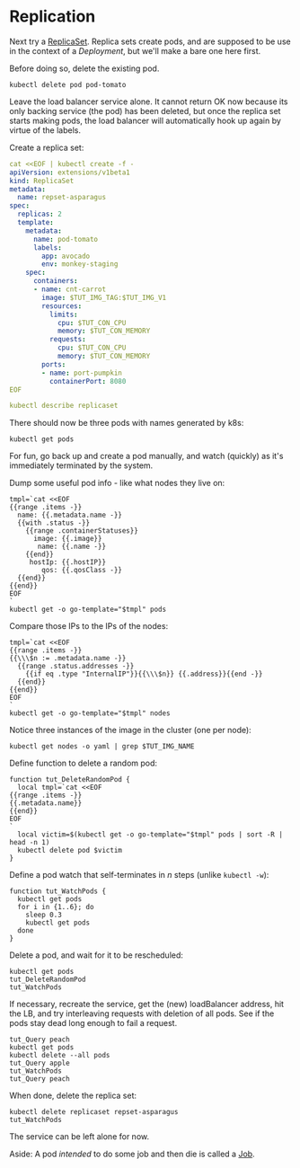 # Replication

[ReplicaSet]: https://kubernetes.io/docs/concepts/workloads/controllers/replicaset

Next try a [ReplicaSet].  Replica sets create pods, and
are supposed to be use in the context of a
_Deployment_, but we'll make a bare one here first.

Before doing so, delete the existing pod.

<!-- @deletePod -->
```
kubectl delete pod pod-tomato
```

Leave the load balancer service alone.  It cannot return
OK now because its only backing service (the pod) has been
deleted, but once the replica set starts making pods,
the load balancer will automatically hook up again by
virtue of the labels.

Create a replica set:

<!-- @createReplicaSet -->
```yaml
cat <<EOF | kubectl create -f -
apiVersion: extensions/v1beta1
kind: ReplicaSet
metadata:
  name: repset-asparagus
spec:
  replicas: 2
  template:
    metadata:
      name: pod-tomato
      labels:
        app: avocado
        env: monkey-staging
    spec:
      containers:
      - name: cnt-carrot
        image: $TUT_IMG_TAG:$TUT_IMG_V1
        resources:
          limits:
            cpu: $TUT_CON_CPU
            memory: $TUT_CON_MEMORY
          requests:
            cpu: $TUT_CON_CPU
            memory: $TUT_CON_MEMORY
        ports:
        - name: port-pumpkin
          containerPort: 8080
EOF
```

<!-- @describeReplicaSet -->
```yaml
kubectl describe replicaset
```

There should now be three pods with names generated by
k8s:

<!-- @getPods -->
```
kubectl get pods
```

For fun, go back up and create a pod manually, and
watch (quickly) as it's immediately terminated
by the system.

Dump some useful pod info - like what nodes they live on:

<!-- @getPodDetails -->
```
tmpl=`cat <<EOF
{{range .items -}}
  name: {{.metadata.name -}}
  {{with .status -}}
    {{range .containerStatuses}}
      image: {{.image}}
       name: {{.name -}}
    {{end}}
     hostIp: {{.hostIP}}
        qos: {{.qosClass -}}
  {{end}}
{{end}}
EOF
`
kubectl get -o go-template="$tmpl" pods
```

Compare those IPs to the IPs of the nodes:

<!-- @detailTheNodes -->
```
tmpl=`cat <<EOF
{{range .items -}}
{{\\\$n := .metadata.name -}}
  {{range .status.addresses -}}
    {{if eq .type "InternalIP"}}{{\\\$n}} {{.address}}{{end -}}
  {{end}}
{{end}}
EOF
`
kubectl get -o go-template="$tmpl" nodes
```

Notice three instances of the image in the cluster
(one per node):

<!-- @grepNodesForProgram -->
```
kubectl get nodes -o yaml | grep $TUT_IMG_NAME
```

Define function to delete a random pod:

<!-- @defineFunctionToDeleteRandomPod -->
```
function tut_DeleteRandomPod {
  local tmpl=`cat <<EOF
{{range .items -}}
{{.metadata.name}}
{{end}}
EOF
`
  local victim=$(kubectl get -o go-template="$tmpl" pods | sort -R | head -n 1)
  kubectl delete pod $victim
}
```

Define a pod watch that self-terminates in _n_ steps
(unlike `kubectl -w`):

<!-- @defineFunctionToWatchPods -->
```
function tut_WatchPods {
  kubectl get pods
  for i in {1..6}; do
    sleep 0.3
    kubectl get pods
  done
}
```

Delete a pod, and wait for it to be rescheduled:

<!-- @deleteRandomPod -->
```
kubectl get pods
tut_DeleteRandomPod
tut_WatchPods
```

If necessary, recreate the service, get
the (new) loadBalancer address, hit the LB, and try
interleaving requests with deletion of all pods.  See
if the pods stay dead long enough to fail a request.

<!-- @deleteAllPods -->
```
tut_Query peach
kubectl get pods
kubectl delete --all pods
tut_Query apple
tut_WatchPods
tut_Query peach
```

When done, delete the replica set:

<!-- @deleteReplicaSet -->
```
kubectl delete replicaset repset-asparagus
tut_WatchPods
```

The service can be left alone for now.

[Job]: https://kubernetes.io/docs/concepts/workloads/controllers/jobs-run-to-completion

Aside: A pod _intended_ to do some job and then die is called a [Job].
